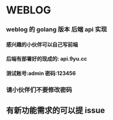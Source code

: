 # WEBLOG

### weblog 的 golang 版本 后端 api 实现

#### 感兴趣的小伙伴可以自己写前端
#### 后端有部署好的现成的: api.9yu.cc
#### 测试账号:admin 密码:123456

### 请小伙伴们不要修改密码
## 有新功能需求的可以提 issue
